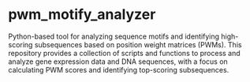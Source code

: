 # pwm_motify_analyzer
Python-based tool for analyzing sequence motifs and identifying high-scoring subsequences based on position weight matrices (PWMs). This repository provides a collection of scripts and functions to process and analyze gene expression data and DNA sequences, with a focus on calculating PWM scores and identifying top-scoring subsequences.
